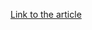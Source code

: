 [Link to the article](https://www.reuters.com/article/us-cognizant-tech-cyber/cognizant-hit-by-maze-ransomware-attack-idUSKBN2200YA)
